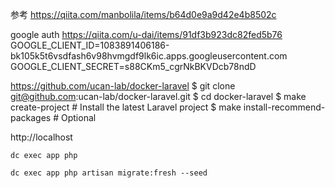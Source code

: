 参考
https://qiita.com/manbolila/items/b64d0e9a9d42e4b8502c

google auth
https://qiita.com/u-dai/items/91df3b923dc82fed5b76
GOOGLE_CLIENT_ID=1083891406186-bk105k5t6vsdfash6v98hvmgdf9lk6ic.apps.googleusercontent.com
GOOGLE_CLIENT_SECRET=s88CKm5_cgrNkBKVDcb78ndD

https://github.com/ucan-lab/docker-laravel
$ git clone git@github.com:ucan-lab/docker-laravel.git
$ cd docker-laravel
$ make create-project # Install the latest Laravel project
$ make install-recommend-packages # Optional

http://localhost

```
dc exec app php
```

```
dc exec app php artisan migrate:fresh --seed
```
